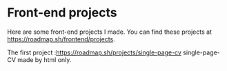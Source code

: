 # Front-end projects
Here are some front-end projects I made.
You can find these projects at https://roadmap.sh/frontend/projects.

The first project :https://roadmap.sh/projects/single-page-cv
single-page-CV made by html only.
